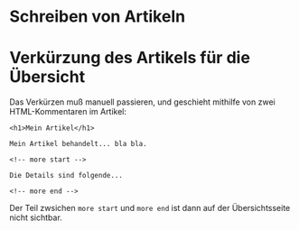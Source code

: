 Schreiben von Artikeln
==

Verkürzung des Artikels für die Übersicht
===

Das Verkürzen muß manuell passieren, und geschieht mithilfe von zwei HTML-Kommentaren im Artikel:

    <h1>Mein Artikel</h1>

    Mein Artikel behandelt... bla bla.

    <!-- more start -->

    Die Details sind folgende...

    <!-- more end -->

Der Teil zwsichen `more start` und `more end` ist dann auf der Übersichtsseite nicht sichtbar.
